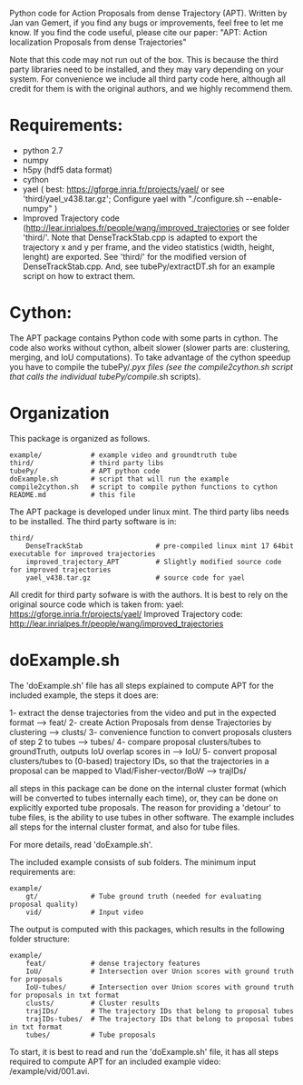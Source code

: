 Python code for Action Proposals from dense Trajectory (APT). 
Written by Jan van Gemert, if you find any bugs or improvements, feel free to let me know. 
If you find the code useful, please cite our paper: "APT: Action localization Proposals from dense Trajectories"

Note that this code may not run out of the box.
This is because the third party libraries need to be installed, and they may vary depending on your system. 
For convenience we include all third party code here, although all credit for them is with the original authors, and we highly recommend them.

# Requirements:
 - python 2.7
 - numpy
 - h5py (hdf5 data format)
 - cython
 - yael ( best: https://gforge.inria.fr/projects/yael/ or see 'third/yael_v438.tar.gz'; Configure yael with "./configure.sh --enable-numpy" )
 - Improved Trajectory code (http://lear.inrialpes.fr/people/wang/improved_trajectories or see folder 'third/'. Note that DenseTrackStab.cpp is adapted to export the trajectory x and y per frame, and the video statistics (width, height, lenght) are exported. See 'third/' for the modified version of DenseTrackStab.cpp. And, see tubePy/extractDT.sh for an example script on how to extract them.

# Cython:
The APT package contains Python code with some parts in cython. The code also works without cython, albeit slower (slower parts are: clustering, merging, and IoU computations). To take advantage of the cython speedup you have to compile the tubePy/*.pyx files (see the compile2cython.sh script that calls the individual tubePy/compile*.sh scripts). 

# Organization

This package is organized as follows.

    example/            # example video and groundtruth tube
    third/              # third party libs 
    tubePy/             # APT python code
    doExample.sh        # script that will run the example
    compile2cython.sh   # script to compile python functions to cython
    README.md           # this file

The APT package is developed under linux mint.
The third party libs needs to be installed. The third party software is in:

    third/
        DenseTrackStab                  # pre-compiled linux mint 17 64bit executable for improved trajectories
        improved_trajectory_APT         # Slightly modified source code for improved trajectories
        yael_v438.tar.gz                # source code for yael

All credit for third party sofware is with the authors.
It is best to rely on the original source code which is taken from:
 yael: https://gforge.inria.fr/projects/yael/ 
 Improved Trajectory code: http://lear.inrialpes.fr/people/wang/improved_trajectories 

# doExample.sh

The 'doExample.sh' file has all steps explained to compute APT for the included example, the steps it does are:

1- extract the dense trajectories from the video and put in the expected format --> feat/
2- create Action Proposals from dense Trajectories by clustering --> clusts/
3- convenience function to convert proposals clusters of step 2 to tubes --> tubes/
4- compare proposal clusters/tubes to groundTruth, outputs IoU overlap scores in --> IoU/
5- convert proposal clusters/tubes to (0-based) trajectory IDs, so that the trajectories in a proposal can be mapped to Vlad/Fisher-vector/BoW --> trajIDs/ 

all steps in this package can be done on the internal cluster format (which will be converted to tubes internally each time), or, they can be done on explicitly exported tube proposals.
The reason for providing a 'detour' to tube files, is the ability to use tubes in other software.
The example includes all steps for the internal cluster format, and also for tube files.

For more details, read 'doExample.sh'.

The included example consists of sub folders. The minimum input requirements are:

    example/
        gt/             # Tube ground truth (needed for evaluating proposal quality)
        vid/            # Input video

The output is computed with this packages, which results in the following folder structure:

    example/
        feat/           # dense trajectory features 
        IoU/            # Intersection over Union scores with ground truth for proposals 
        IoU-tubes/      # Intersection over Union scores with ground truth for proposals in txt format
        clusts/         # Cluster results
        trajIDs/        # The trajectory IDs that belong to proposal tubes
        trajIDs-tubes/  # The trajectory IDs that belong to proposal tubes in txt format
        tubes/          # Tube proposals


To start, it is best to read and run the 'doExample.sh' file, it has all steps required to compute APT for an included example video: /example/vid/001.avi.

